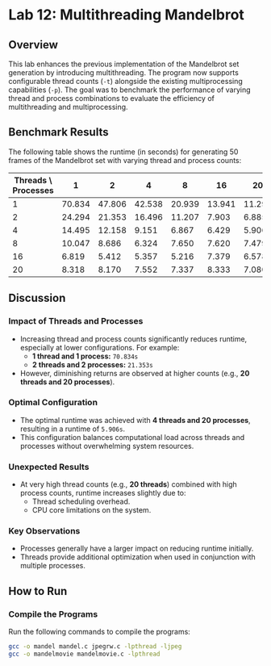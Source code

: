 # Lab 12: Multithreading Mandelbrot

## Overview
This lab enhances the previous implementation of the Mandelbrot set generation by introducing multithreading. The program now supports configurable thread counts (`-t`) alongside the existing multiprocessing capabilities (`-p`). The goal was to benchmark the performance of varying thread and process combinations to evaluate the efficiency of multithreading and multiprocessing.

## Benchmark Results
The following table shows the runtime (in seconds) for generating 50 frames of the Mandelbrot set with varying thread and process counts:

| Threads \ Processes | 1         | 2         | 4         | 8         | 16        | 20        |
|---------------------|-----------|-----------|-----------|-----------|-----------|-----------|
| 1                   | 70.834    | 47.806    | 42.538    | 20.939    | 13.941    | 11.290    |
| 2                   | 24.294    | 21.353    | 16.496    | 11.207    | 7.903     | 6.885     |
| 4                   | 14.495    | 12.158    | 9.151     | 6.867     | 6.429     | 5.906     |
| 8                   | 10.047    | 8.686     | 6.324     | 7.650     | 7.620     | 7.479     |
| 16                  | 6.819     | 5.412     | 5.357     | 5.216     | 7.379     | 6.578     |
| 20                  | 8.318     | 8.170     | 7.552     | 7.337     | 8.333     | 7.080     |

## Discussion

### Impact of Threads and Processes
- Increasing thread and process counts significantly reduces runtime, especially at lower configurations. 
  For example:
  - **1 thread and 1 process:** `70.834s`
  - **2 threads and 2 processes:** `21.353s`
- However, diminishing returns are observed at higher counts (e.g., **20 threads and 20 processes**).

### Optimal Configuration
- The optimal runtime was achieved with **4 threads and 20 processes**, resulting in a runtime of `5.906s`.
- This configuration balances computational load across threads and processes without overwhelming system resources.

### Unexpected Results
- At very high thread counts (e.g., **20 threads**) combined with high process counts, runtime increases slightly due to:
  - Thread scheduling overhead.
  - CPU core limitations on the system.

### Key Observations
- Processes generally have a larger impact on reducing runtime initially.
- Threads provide additional optimization when used in conjunction with multiple processes.

## How to Run

### Compile the Programs
Run the following commands to compile the programs:
```bash
gcc -o mandel mandel.c jpegrw.c -lpthread -ljpeg
gcc -o mandelmovie mandelmovie.c -lpthread
